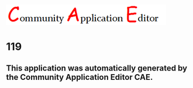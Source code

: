 ![CAE](https://github.com/CAETESTRWTH/CAE-Deployment-Temp/blob/master/img/logo.png)  

119
===================


This application was automatically generated by the Community Application Editor CAE.  
---------------
